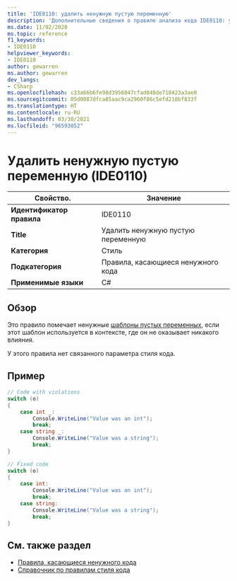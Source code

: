 ```yaml
---
title: 'IDE0110: удалить ненужную пустую переменную'
description: 'Дополнительные сведения о правиле анализа кода IDE0110: удалить ненужную пустую переменную'
ms.date: 11/02/2020
ms.topic: reference
f1_keywords:
- IDE0110
helpviewer_keywords:
- IDE0110
author: gewarren
ms.author: gewarren
dev_langs:
- CSharp
ms.openlocfilehash: c33a66b6fe98d3956047cfad848de710423a3ae0
ms.sourcegitcommit: 05d0087dfca85aac9ca2960f86c5efd218bf833f
ms.translationtype: HT
ms.contentlocale: ru-RU
ms.lasthandoff: 03/30/2021
ms.locfileid: "96593852"
---
```

# <a name="remove-unnecessary-discard-ide0110"></a>Удалить ненужную пустую переменную (IDE0110)

|Свойство.|Значение|
|-|-|
| **Идентификатор правила** | IDE0110 |
| **Title** | Удалить ненужную пустую переменную |
| **Категория** | Стиль |
| **Подкатегория** | Правила, касающиеся ненужного кода |
| **Применимые языки** | C# |

## <a name="overview"></a>Обзор

Это правило помечает ненужные [шаблоны пустых переменных](../../../../_csharplang/proposals/csharp-8.0/patterns.md#discard-pattern), если этот шаблон используется в контексте, где он не оказывает никакого влияния.

У этого правила нет связанного параметра стиля кода.

## <a name="example"></a>Пример

```csharp
// Code with violations
switch (o)
{
    case int _:
        Console.WriteLine("Value was an int");
        break;
    case string _:
        Console.WriteLine("Value was a string");
        break;
}

// Fixed code
switch (o)
{
    case int:
        Console.WriteLine("Value was an int");
        break;
    case string:
        Console.WriteLine("Value was a string");
        break;
}
```

## <a name="see-also"></a>См. также раздел

- [Правила, касающиеся ненужного кода](unnecessary-code-rules.md)
- [Справочник по правилам стиля кода](index.md)
